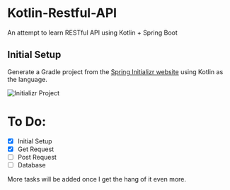 # Kotlin-Restful-API
An attempt to learn RESTful API using Kotlin + Spring Boot

## Initial Setup

Generate a Gradle project from the [Spring Initializr website](https://start.spring.io/) using Kotlin as the language.

![Initializr Project](https://kotlinlang.org/docs/images/spring-boot-create-project-with-initializr.png)

# To Do:
- [x] Initial Setup
- [x] Get Request
- [ ] Post Request
- [ ] Database

More tasks will be added once I get the hang of it even more.
